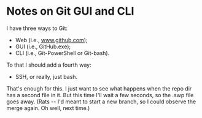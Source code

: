 # Notes on Git GUI and CLI

I have three ways to Git:
- Web (i.e., www.github.com);
- GUI (i.e., GitHub.exe);
- CLI (i.e., Git-PowerShell or Git-bash).

To that I should add a fourth way:
- SSH, or really, just bash.

That's enough for this.  I just want to see what happens when
the repo dir has a second file in it.  But this time I'll wait
a few seconds, so the .swp file goes away.  (Rats -- I'd meant
to start a new branch, so I could observe the merge again.  Oh
well, next time.)

